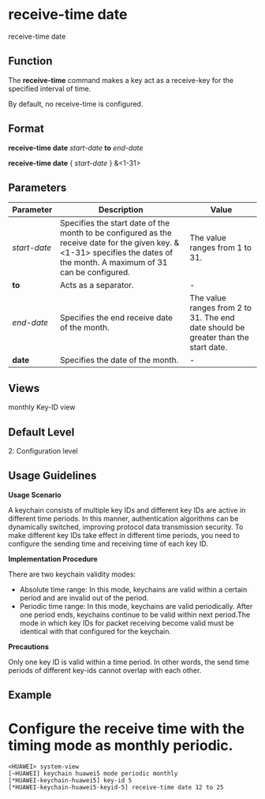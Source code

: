 receive-time date
=================

receive-time date

Function
--------



The **receive-time** command makes a key act as a receive-key for the specified interval of time.



By default, no receive-time is configured.


Format
------

**receive-time date** *start-date* **to** *end-date*

**receive-time date** { *start-date* } &<1-31>


Parameters
----------

| Parameter | Description | Value |
| --- | --- | --- |
| *start-date* | Specifies the start date of the month to be configured as the receive date for the given key. <startDate>&<1-31> specifies the dates of the month. A maximum of 31 can be configured. | The value ranges from 1 to 31. |
| **to** | Acts as a separator. | - |
| *end-date* | Specifies the end receive date of the month. | The value ranges from 2 to 31. The end date should be greater than the start date. |
| **date** | Specifies the date of the month. | - |



Views
-----

monthly Key-ID view


Default Level
-------------

2: Configuration level


Usage Guidelines
----------------

**Usage Scenario**



A keychain consists of multiple key IDs and different key IDs are active in different time periods. In this manner, authentication algorithms can be dynamically switched, improving protocol data transmission security. To make different key IDs take effect in different time periods, you need to configure the sending time and receiving time of each key ID.



**Implementation Procedure**

There are two keychain validity modes:

* Absolute time range: In this mode, keychains are valid within a certain period and are invalid out of the period.
* Periodic time range: In this mode, keychains are valid periodically. After one period ends, keychains continue to be valid within next period.The mode in which key IDs for packet receiving become valid must be identical with that configured for the keychain.

**Precautions**



Only one key ID is valid within a time period. In other words, the send time periods of different key-ids cannot overlap with each other.




Example
-------

# Configure the receive time with the timing mode as monthly periodic.
```
<HUAWEI> system-view
[~HUAWEI] keychain huawei5 mode periodic monthly
[*HUAWEI-keychain-huawei5] key-id 5
[*HUAWEI-keychain-huawei5-keyid-5] receive-time date 12 to 25

```